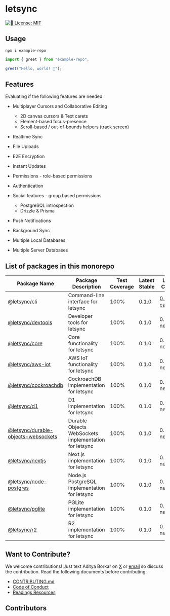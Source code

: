 # letsync

<!-- Website Link -->

[![📝 License: MIT](https://img.shields.io/badge/%F0%9F%93%9D_license-MIT-21bb42.svg)](https://github.com/Aditya%20Borkar/example-repo/blob/main/LICENSE.md)

<!-- [!-- prettier-ignore-start 
	ALL-CONTRIBUTORS-BADGE:START - Do not remove or modify this section
	<a href="#contributors" target="_blank">
		<img alt="👪 All Contributors: 1" src="https://img.shields.io/badge/👪_all_contributors-1-21bb42.svg" />
	</a>
	ALL-CONTRIBUTORS-BADGE:END
	prettier-ignore-end -->

## Usage

```shell
npm i example-repo
```

```ts
import { greet } from "example-repo";

greet("Hello, world! 💖");
```

## Features

Evaluating if the following features are needed:

- Multiplayer Cursors and Collaborative Editing
	- 2D canvas cursors & Text carets
	- Element-based focus-presence
	- Scroll-based / out-of-bounds helpers (track screen)
- Realtime Sync
- File Uploads
- E2E Encryption
- Instant Updates
- Permissions - role-based permissions
- Authentication
- Social features - group based permissions
	- PostgreSQL introspection
	- Drizzle & Prisma

- Push Notifications
- Background Sync
- Multiple Local Databases
- Multiple Server Databases

## List of packages in this monorepo

| Package Name | Package Description | Test Coverage | Latest Stable | Latest Canary |
|--|--|--|--|--|
| [@letsync/cli](./packages/cli/README.md) | Command-line interface for letsync | 100% | [0.1.0](https://www.npmjs.com/package/@letsync/cockroachdb/v/0.1.0) | [0.2.0-canary.1](https://www.npmjs.com/package/@letsync/cockroachdb/v/0.2.0-canary.1) |
| [@letsync/devtools](./packages/devtools/README.md) | Developer tools for letsync | 100% | 0.1.0 | 0.2.0-next.1 |
| [@letsync/core](./packages/core/README.md) | Core functionality for letsync | 100% | 0.1.0 | 0.2.0-next.1 |
| [@letsync/aws-iot](./packages/aws-iot/README.md) | AWS IoT functionality for letsync | 100% | 0.1.0 | 0.2.0-next.1 |
| [@letsync/cockroachdb](./packages/cockroachdb/README.md) | CockroachDB implementation for letsync | 100% | 0.1.0 | 0.2.0-next.1 |
| [@letsync/d1](./packages/d1/README.md) | D1 implementation for letsync | 100% | 0.1.0 | 0.2.0-next.1 |
| [@letsync/durable-objects-websockets](./packages/durable-objects-websockets/README.md) | Durable Objects WebSockets implementation for letsync | 100% | 0.1.0 | 0.2.0-next.1 |
| [@letsync/nextjs](./packages/nextjs/README.md) | Next.js implementation for letsync | 100% | 0.1.0 | 0.2.0-next.1 |
| [@letsync/node-postgres](./packages/node-postgres/README.md) | Node.js PostgreSQL implementation for letsync | 100% | 0.1.0 | 0.2.0-next.1 |
| [@letsync/pglite](./packages/pglite/README.md) | PGLite implementation for letsync | 100% | 0.1.0 | 0.2.0-next.1 |
| [@letsync/r2](./packages/r2/README.md) | R2 implementation for letsync | 100% | 0.1.0 | 0.2.0-next.1 |

## Want to Contribute?

We welcome contributions! Just text Aditya Borkar on [X](https://x.com/adityaborkar) or [email](mailto:hello@letsync.dev) so discuss the contribution. Read the following documents before contributing:

- [CONTRIBUTING.md](./CONTRIBUTING.md)
- [Code of Conduct](./CODE_OF_CONDUCT.md)
- [Readings Resources](https://letsync.adityaborkar.com/docs/contributing/contributing)

## Contributors

<!-- spellchecker: disable -->
<!-- ALL-CONTRIBUTORS-LIST:START - Do not remove or modify this section -->
<!-- prettier-ignore-start -->
<!-- markdownlint-disable -->
<table>
<!-- (this will be filled in by all-contributors) -->
</table>
<!-- markdownlint-restore -->
<!-- prettier-ignore-end -->
<!-- ALL-CONTRIBUTORS-LIST:END -->
<!-- spellchecker: enable -->
